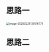 ## 思路一

<img src="G:\softwares\typora\typora 图片\P834\image-20250228135516774.png" alt="image-20250228135516774" style="zoom:50%;" />





## 思路二

